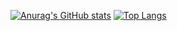 [![Anurag's GitHub stats](https://github-readme-stats.vercel.app/api?username=mattix7771&show_icons=true&theme=tokyonight&hide_rank=true&line_height=25
)](https://github.com/anuraghazra/github-readme-stats)
[![Top Langs](https://github-readme-stats.vercel.app/api/top-langs/?username=anuraghazra&langs_count=10&layout=compact)](https://github.com/anuraghazra/github-readme-stats)